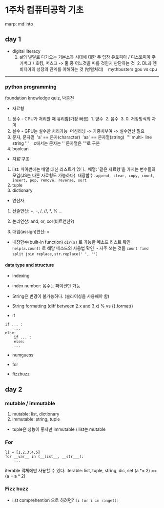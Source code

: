 # 1주차 컴퓨터공학 기초
marp: md into 
## day 1
* digital literacy
  1. ai의 발달로 다가오는 기본소득 시대에 대한 두 입장
    유토피아 / 디스토피아
    주커버그 / 호킹, 머스크
    -> 둘 중 어느것을 따를 것인지 판단하는 것 
  2. DL과 엔비디아의 성장의 관계를 이해하는 것 (병렬처리)
    mythbusters gpu vs cpu
---
### python programming
foundation knowledge quiz, 박종천
- 자료형
1. 정수 - CPU가 처리할 때 유리함(가장 빠름)
  1. 양수
  2. 음수
  3. 0
  저장방식의 차이
2. 실수 - GPU는 실수만 처리가능
  머신러닝 -> 가중치부여 -> 실수연산 필요
3. 문자, 문자열
  'a' == 문자(character)
  'aa' == 문자열(string)
  '''
  multi-
  line string
  '''
    c에서는 문자는 '' 문자열은 ""로 구분
4. boolean

- 자료'구조'
1. list: 파이썬에는 배열 대신 리스트가 있다.
  배열: '같은 자료형'을 가지는 변수들의 모임(JS는 다른 자료형도 가능하다)
  내장함수: `append, clear, copy, count, insert, pop, remove, reverse, sort`
2. tuple
3. dictionary

- 연산자
1. 산술연산: +, -, /, //, *, % ...

2. 논리연산: and, or, xor(비트연산?)
3. 대입(assign)연산: =

- 내장함수(built-in function)
`dir(a)` 로 가능한 메소드 리스트 확인
`help(a.count)` 로 해당 메소드의 사용법 확인
  - 자주 쓰는 것들 `count find split join replace`, `str.replace(' ', '')`

#### data type and structure

- indexing
- index number: 음수는 파이썬만 가능
- String은 변경이 불가능하다. (슬라이싱을 사용해야 함)
- String formatting (diff between 2.x and 3.x)
  % vs {}.format()
  
- If
```
if ... :
    ...
else:
    if ... :
    else:
    ...
```

- numguess
- for
 

- fizzbuzz

## day 2
### mutable / immutable
1. mutable: list, dictionary
2. immutable: string, tuple
- tuple은 성능이 좋지만 immutable / list는 mutable

### For
```
li = [1,2,3,4,5]
for __var__ in (__list__, __str___):
    ...
```
iterable 객체에만 사용할 수 있다.
iterable: list, tuple, string, dic, set
(a *= 2) == (a = a * 2)

### Fizz buzz
- list comprehention 으로 하려면?
    `[i for i in range()]`
